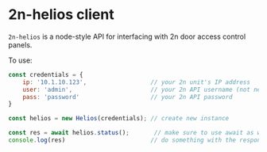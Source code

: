 # 2n-helios client

`2n-helios` is a node-style API for interfacing with 2n door access control panels.

To use:
```js
const credentials = {
    ip: '10.1.10.123',                  // your 2n unit's IP address
    user: 'admin',                      // your 2n API username (not necessarily the same as the web interface login)
    pass: 'password'                    // your 2n API password
}

const helios = new Helios(credentials); // create new instance

const res = await helios.status();       // make sure to use await as we're dealing with promises
console.log(res)                        // do something with the response
```